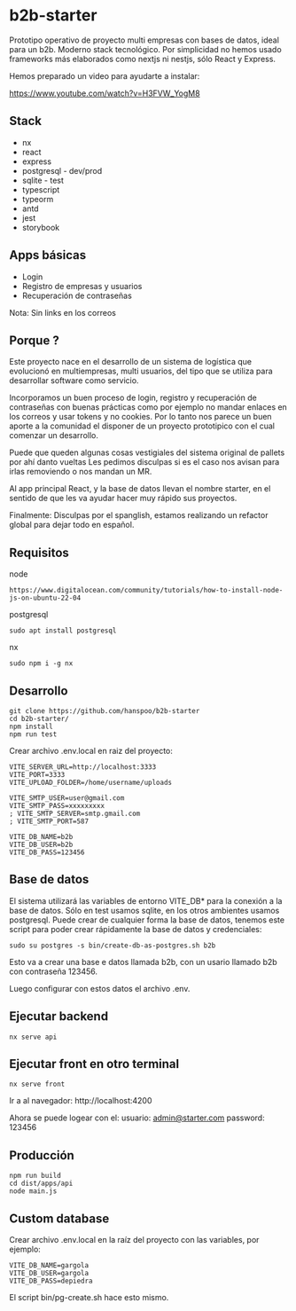 # b2b-starter

Prototipo operativo de proyecto multi empresas con bases de datos, ideal para un b2b. Moderno stack tecnológico.
Por simplicidad no hemos usado frameworks más elaborados como nextjs ni nestjs, sólo React y Express.

Hemos preparado un video para ayudarte a instalar:

https://www.youtube.com/watch?v=H3FVW_YogM8

## Stack

- nx
- react
- express
- postgresql - dev/prod
- sqlite - test
- typescript
- typeorm
- antd
- jest
- storybook

## Apps básicas

- Login
- Registro de empresas y usuarios
- Recuperación de contraseñas

Nota: Sin links en los correos

## Porque ?

Este proyecto nace en el desarrollo de un sistema de logística que evolucionó en multiempresas, multi usuarios, del tipo que se utiliza para desarrollar software como servicio.

Incorporamos un buen proceso de login, registro y recuperación de contraseñas con buenas prácticas como por ejemplo no mandar enlaces en los correos y usar tokens y no cookies. Por lo tanto nos parece un buen aporte a la comunidad el disponer de un proyecto prototipico con el cual comenzar un desarrollo.

Puede que queden algunas cosas vestigiales del sistema original de pallets por ahí danto vueltas Les pedimos disculpas si es el caso nos avisan para irlas removiendo o nos mandan un MR.

Al app principal React, y la base de datos llevan el nombre starter, en el sentido de que les va ayudar hacer muy rápido sus proyectos.

Finalmente: Disculpas por el spanglish, estamos realizando un refactor global para dejar todo en español.

## Requisitos

node

```
https://www.digitalocean.com/community/tutorials/how-to-install-node-js-on-ubuntu-22-04
```

postgresql

```
sudo apt install postgresql
```

nx

```
sudo npm i -g nx
```

## Desarrollo

```
git clone https://github.com/hanspoo/b2b-starter
cd b2b-starter/
npm install
npm run test
```

Crear archivo .env.local en raiz del proyecto:

```
VITE_SERVER_URL=http://localhost:3333
VITE_PORT=3333
VITE_UPLOAD_FOLDER=/home/username/uploads

VITE_SMTP_USER=user@gmail.com
VITE_SMTP_PASS=xxxxxxxxx
; VITE_SMTP_SERVER=smtp.gmail.com
; VITE_SMTP_PORT=587

VITE_DB_NAME=b2b
VITE_DB_USER=b2b
VITE_DB_PASS=123456
```

## Base de datos

El sistema utilizará las variables de entorno VITE_DB\* para la conexión a la base de datos.
Sólo en test usamos sqlite, en los otros ambientes usamos postgresql. Puede crear de cualquier
forma la base de datos, tenemos este script para poder crear rápidamente la base de datos y credenciales:

```
sudo su postgres -s bin/create-db-as-postgres.sh b2b
```

Esto va a crear una base e datos llamada b2b, con un usario llamado b2b con
contraseña 123456.

Luego configurar con estos datos el archivo .env.

## Ejecutar backend

```
nx serve api
```

## Ejecutar front en otro terminal

```
nx serve front
```

Ir a al navegador:
http://localhost:4200

Ahora se puede logear con el:
usuario:
admin@starter.com
password:
123456

## Producción

```
npm run build
cd dist/apps/api
node main.js
```

## Custom database

Crear archivo .env.local en la raíz del proyecto con las variables, por ejemplo:

```
VITE_DB_NAME=gargola
VITE_DB_USER=gargola
VITE_DB_PASS=depiedra
```

El script bin/pg-create.sh hace esto mismo.
